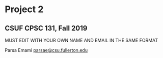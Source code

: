 # Project 2
## CSUF CPSC 131, Fall 2019

MUST EDIT WITH YOUR OWN NAME AND EMAIL IN THE SAME FORMAT

Parsa Emami parsae@csu.fullerton.edu
